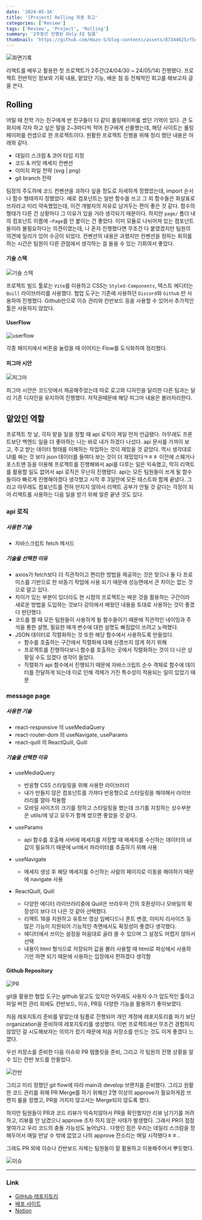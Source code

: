 ```yaml
---
date: '2024-05-16'
title: '[Project] Rolling 최종 회고'
categories: ['Review']
tags: ['Review', 'Project', 'Rolling']
summary: '2주동안 진행된 Only FE 팀플'
thumbnail: 'https://github.com/Haze-S/blog-contents/assets/87344625/f5c72814-b435-4565-83b1-ed87b535aaae'
---
```


![화면기록](https://github.com/part2-8team/Rolling/assets/87344625/0b0b1a98-455e-41e2-b90d-1af25da88487)

리액트를 배우고 활용한 첫 프로젝트가 2주간(24/04/30 ~ 24/05/14) 진행됐다. 프로젝트 전반적인 정보와 기획 내용, 맡았던 기능, 배운 점 등 전체적인 회고를 해보고자 글을 쓴다.

## Rolling

어릴 때 전학 가는 친구에게 반 친구들이 다 같이 롤링페이퍼를 썼던 기억이 있다. 큰 도화지에 각자 하고 싶은 말을 2~3마디씩 적어 친구에게 선물했는데, 해당 사이트는 롤링페이퍼를 컨셉으로 한 프로젝트이다.
원활한 프로젝트 진행을 위해 정리 했던 내용은 아래와 같다.

- 데일리 스크럼 & 코어 타임 지정
- 코드 & 커밋 메세지 컨벤션
- 이미지 파일 전략 (svg | png)
- git branch 전략

팀장의 주도하에 코드 컨벤션을 과하다 싶을 정도로 자세하게 정했었는데, import 순서나 함수 형태까지 정했었다. 예로 컴포넌트는 일반 함수를 쓰고 그 외 함수들은 화살표로 쓰자라고 미리 약속했었는데, 이건 개발자의 자유로 남겨두는 편이 좋은 것 같다. 함수의 형태가 다른 건 상황마다 그 이유가 있을 거라 생각되기 때문이다.
하지만 `page/` 폴더 내의 컴포넌트 이름에 `~Page`를 안 붙이는 건 좋았다. 이미 모듈로 나뉘어져 있는 컴포넌트들이라 불필요하다는 의견이였는데, 나 혼자 진행했다면 무조건 다 붙였겠지만 팀원의 의견에 일리가 있어 수긍이 되었다. 컨벤션의 내용은 과했지만 컨벤션을 정하는 회의를 하는 시간은 팀원이 다른 관점에서 생각하는 걸 들을 수 있는 기회여서 좋았다.

#### 기술 스택

![기술 스택](https://github.com/Haze-S/blog-contents/assets/87344625/9b752839-f3d1-4e32-b054-0e22cb90f4ce)

프로젝트 빌드 툴로는 `Vite`를 이용하고 CSS는 `Styled-Components`, 텍스트 에디터는 `Quill` 라이브러리를 사용했다. 협업 도구는 기존에 사용하던 `Discord`와 `Github` 만 사용하여 진행했다. Github만으로 이슈 관리와 칸반보드 등을 사용할 수 있어서 추가적인 툴은 사용하지 않았다.

#### UserFlow

![userflow](https://github.com/Haze-S/blog-contents/assets/87344625/4bd4102d-a7e2-4ed9-ae96-a71443f4fdde)

각종 페이지에서 버튼을 눌렀을 때 이어지는 Flow를 도식화하여 정리했다.

#### 피그마 시안

![피그마](https://github.com/Haze-S/blog-contents/assets/87344625/47a24cb1-9a52-4b34-a894-b1f24e7057a3)

피그마 시안은 코드잇에서 제공해주었는데 따로 로고와 디자인을 달리한 다른 팀과는 달리 기존 디자인을 유지하여 진행했다. 저작권때문에 해당 피그마 내용은 블러처리한다.

## 맡았던 역할

프로젝트 첫 날, 각자 맡을 일을 정할 때 api 로직이 제일 먼저 언급됐다. 아무래도 프론트보단 백엔드 일을 더 좋아하는 나는 바로 내가 하겠다 나섰다. api 문서를 가까이 보고, 주고 받는 데이터 형태를 이해하는 작업하는 것이 재밌을 것 같았다. 역시 생각대로 UI를 짜는 것 보다 json 데이터를 들여다 보는 것이 더 재밌었다ㅋㅎㅎ 이전에 스웨거나 포스트맨 등을 이용해 프로젝트를 진행해봐서 api를 다루는 일은 익숙했고, 딱히 리액트를 활용할 일도 없어서 api 로직은 무난히 진행됐다.
api는 모든 팀원들이 쓰게 될 함수들이라 빠르게 진행해야겠다 생각했고 시작 후 3일안에 모든 테스트와 함께 끝냈다. 그리고 아무래도 컴포넌트를 전혀 만지지 않아서 리액트 공부가 안될 것 같다는 걱정이 되어 리액트를 사용하는 다음 일을 받기 위해 얼른 끝낸 것도 있다.

### api 로직

##### 사용한 기술

- 자바스크립트 fetch 메서드

##### 기술을 선택한 이유

- axios가 fetch보다 더 직관적이고 편리한 방법을 제공하는 것은 맞으나 둘 다 프로미스를 기반으로 한 비동기 작업에 사용 되기 때문에 성능면에서 큰 차이는 없는 것으로 알고 있다.
- 차이가 있는 부분이 있더라도 현 시점의 프로젝트는 배운 것을 활용하는 구간이라 새로운 방법을 도입하는 것보다 강의에서 배웠던 내용을 토대로 사용하는 것이 좋겠다 판단했다.
- 코드를 짤 때 모든 팀원들이 사용하게 될 함수들이기 때문에 직관적인 네이밍과 주석을 통한 설명, 필요한 매개 변수에 대한 설명도 빠짐없이 쓰려고 노력했다.
- JSON 데이터로 직렬화하는 것 또한 해당 함수에서 사용하도록 만들었다.
  - 함수를 호출하는 구간에서 직렬화에 대해 신경쓰지 않게 하기 위해
  - 프로젝트를 진행하다보니 함수를 호출하는 곳에서 직렬화하는 것이 더 나은 상황일 수도 있겠다 생각이 들었다.
  - 직렬화가 api 함수에서 진행되기 때문에 자바스크립트 순수 객체로 함수에 데이터를 전달하게 되는데 이로 인해 객체가 가진 특수성이 적용되는 일이 있었기 때문

### message page

##### 사용한 기술

- react-responsive 의 useMediaQuery
- react-router-dom 의 useNavigate, useParams
- react-quill 의 ReactQuill, Quill

##### 기술을 선택한 이유

- useMediaQuery

  - 반응형 CSS 스타일링을 위해 사용한 라이브러리
  - 내가 만들지 않은 컴포넌트를 가져다 반응형으로 스타일링을 해야해서 라이브러리를 깔아 적용함
  - 모바일 사이즈의 크기를 정하고 스타일링을 했는데 크기를 지칭하는 상수부분은 utils/에 넣고 모두가 함께 썼으면 좋았을 것 같다.

- useParams

  - api 함수를 호출해 서버에 메세지를 저장할 때 메세지를 수신하는 데이터의 id값이 필요하기 때문에 url에서 파라미터를 추출하기 위해 사용

- useNavigate

  - 메세지 생성 후 해당 메세지를 수신하는 사람의 페이지로 이동을 해야하기 때문에 navigate 사용

- ReactQuill, Quill
  - 다양한 에디터 라이브러리중에 Quill은 브라우저 간의 호환성이나 모바일의 확장성이 보다 더 나은 것 같아 선택했다.
  - 리액트 18을 지원하고 유튜브 영상 임베디드나 폰트 변경, 이미지 리사이즈 등 많은 기능이 지원되어 기능적인 측면에서도 확장성이 좋겠다 생각했다.
  - 에디터에서 쓰이는 설정을 마음대로 골라 쓸 수 있으며 그 설정도 어렵지 않아서 선택
  - 내용이 html 형식으로 저장되어 값을 불러 사용할 때 html로 파싱에서 사용하기만 하면 되기 때문에 사용하는 입장에서 편하겠다 생각함

#### Github Repository

![PR](https://github.com/Haze-S/blog-contents/assets/87344625/9fd8fb1c-58c1-44d9-95de-875044907328)

git을 활용한 협업 도구는 github 말고도 있지만 아무래도 사용자 수가 압도적인 툴이고 파일 버전 관리 외에도 칸반보드, 이슈, PR등 다양한 기능을 활용하기 좋아보였다.

처음 레포지토리 준비를 맡았는데 팀플로 진행되어 개인 계정에 레포지토리를 파기 보단 organization을 준비하여 레포지토리를 생성했다. 이번 프로젝트에선 무조건 경험하지 않았던 걸 시도해보자는 의의가 컸기 때문에 처음 저장소를 만드는 것도 이게 좋겠다 느꼈다.

우선 저장소를 준비한 다음 이슈와 PR 템플릿을 준비, 그리고 각 팀원의 진행 상황을 알 수 있는 칸반 보드를 만들었다.

![칸반](https://github.com/Haze-S/blog-contents/assets/87344625/565ffa33-2bca-4086-b1a1-ab00b8e47b57)

그리고 미리 정했던 git flow에 따라 main과 develop 브랜치를 준비했다. 그리고 원활한 코드 관리를 위해 PR Merge를 하기 위해선 2명 이상의 approve가 필요하게끔 브랜치 룰을 정했고, PR을 거치지 않고서는 Merge되지 않도록 했다.

하지만 팀원들이 PR과 코드 리뷰가 익숙치않아서 PR을 확인했지만 리뷰 남기기를 꺼려하고, 리뷰를 안 남겼으니 approve 조차 하지 않은 사태가 발생했다. 그래서 PR이 점점 쌓여가고 우리 코드의 충돌 가능성도 늘어났다.. 다행인 점은 우리는 데일리 스크럼을 정해두어서 매일 만날 수 밖에 없었고 나의 approve 잔소리는 매일 시작됐다ㅎㅎ..

그래도 PR 외에 이슈나 칸반보드 자체는 팀원들이 잘 활용하고 이용해주어서 뿌듯했다.

![이슈](https://github.com/Haze-S/blog-contents/assets/87344625/7e96048a-3860-4939-9577-752346360137)

---

### Link

- [GitHub 레포지토리](https://github.com/part2-8team/Rolling)
- [배포 사이트](https://rolling-hxd1.vercel.app/)
- [Notion](https://flint-spark-534.notion.site/part2-8-349e36971d49473e8d2f44ab9137f6ed?pvs=4)
